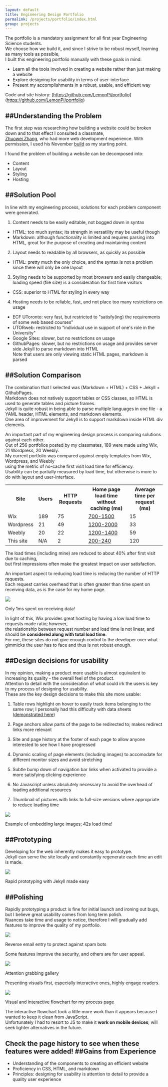 ```yaml
---
layout: default
title: Engineering Design Portfolio
permalink: /projects/portfolio/index.html
group: projects
---
```

The portfolio is a mandatory assignment for all first year Engineering Science students.  
We choose how we build it, and since I strive to be robust myself, learning as many tools as possible,  
I built this engineering portfolio manually with these goals in mind:  

- Learn all the tools involved in creating a website rather than just making a website
- Explore designing for usability in terms of user-interface  
- Present my accomplishments in a robust, usable, and efficient way

Code and site history: [https://github.com/LemonPi/portfolio] (https://github.com/LemonPi/portfolio)

##Understanding the Problem
------------------------
The first step was researching how building a website could be broken down and to that effect I consulted a classmate,  
[Zhuowei Zhang](http://zhuoweizhang.net), who had more web development experience. With permission, I used his November [build](https://github.com/zhuowei/design/tree/5b67c2a088f0330f5681924b0d83a94319ba4b96) as my starting point.  

I found the problem of building a website can be decomposed into:  

- Content
- Layout
- Styling
- Hosting

<a name="pool"> </a>
##Solution Pool  
---------------
In line with my engineering process, solutions for each problem component were generated.  

1. Content needs to be easily editable, not bogged down in syntax
  - HTML: too much syntax; its strength in versatility may be useful though
  - Markdown:  although functionality is limited and requires parsing into HTML, great for the purpose of creating and maintaining content
  
2. Layout needs to readable by all browsers, as quickly as possible
  - HTML: pretty much the only choice, and the syntax is not a problem since there will only be one layout  

3. Styling needs to be supported by most browsers and easily changeable; loading speed (file size) is a consideration for first time visitors
  - CSS: superior to HTML for styling in every way

4. Hosting needs to be reliable, fast, and not place too many restrictions on usage
  - ECF UToronto: very fast, but restricted to "satisfy(ing) the requirements of some web based courses"
  - UTORweb: restricted to "individual use in support of one's role in the University"
  - Google Sites: slower, but no restrictions on usage 
  - GithubPages: slower, but no restrictions on usage and provides server side Jekyll to parse markdown into HTML  
    Note that users are only viewing static HTML pages, markdown is parsed 

<a name="compare"> </a>
##Solution Comparison
--------------------
The combination that I selected was (Markdown + HTML) + CSS + Jekyll + GithubPages.  
Markdown does not natively support tables or CSS classes, so HTML is used to generate tables and picture frames.  
Jekyll is quite robust in being able to parse multiple languages in one file - a YAML header, HTML elements, and markdown elements.  
One area of improvement for Jekyll is to support markdown inside HTML div elements.  

An important part of my engineering design process is comparing solutions against each other.  
Out of 256 portfolios posted by my classmates, 189 were made using Wix, 21 Wordpress, 20 Weebly.  
My current portfolio was compared against empty templates from Wix, Wordpress, and Weebly  
using the metric of no-cache first visit load time for efficiency.  
Usability can be partially measured by load time, but otherwise is more to do with layout and user-interface. 

<table class="pretty">
<tr>
  <th>Site</th>
  <th>Users</th>
  <th>HTTP Requests</th>
  <th>Home page load time without caching (ms)</th>
  <th>Average time per request (ms)</th>
</tr>
<tr>
  <td>Wix</td>
  <td>189</td>
  <td>75</td>
  <td><a href="wixload.png">700-1500</a></td>
  <td>15</td>
</tr>
<tr>
  <td>Wordpress</td>
  <td>21</td>
  <td>49</td>
  <td><a href="wordpressload.png">1200-2000</a></td>
  <td>33</td>
</tr>
<tr>
  <td>Weebly</td>
  <td>20</td>
  <td>22</td>
  <td><a href="weeblyload.png">1200-1400</a></td>
  <td>59</td>
</tr>
<tr>
  <td>This site</td>
  <td>N/A</td>
  <td>2</td>
  <td><a href="mysourceload.png">200-240</a></td>
  <td>120</td>
</tr>
</table>

The load times (including mine) are reduced to about 40% after first visit due to caching,  
but first impressions often make the greatest impact on user satisfaction.  

An important aspect to reducing load time is reducing the number of HTTP requests.  
Each request carries overhead that is often greater than time spent on receiving data, as is the case for my home page.

<div class="frames">
<img src="loadpartition.png">
<p>Only 1ms spent on receiving data!</p>
</div>

In light of this, Wix provides great hosting by having a low load time to requests made ratio; however,  
the relationship between request number and load time is not linear, and should be **considered along with total load time**.  
For me, these sites do not give enough control to the developer over what gimmicks the user has to face and thus is not robust enough.  

<a name="usability"> </a>
##Design decisions for usability  
---------------------------------
In my opinion, making a product more usable is almost equivalent to increasing its quality - the overall feel of the product.  
Attention to detail with the consideration of what could irk the users is key to my process of designing for usability.  
These are the key design decisions to make this site more usable:  

1. Table rows highlight on hover to easily track items belonging to the same row; I personally had this difficulty with data sheets  
([demonstrated here](/portfolio/evaluations/handmixer/#efficiency))  

2. Page anchors allow parts of the page to be redirected to; makes redirect links more relevant  

3. Site and page history at the footer of each page to allow anyone interested to see how I have progressed  

4. Dynamic scaling of page elements (including images) to accomodate for different monitor sizes and avoid stretching  

5. Subtle bump down of navigation bar links when activated to provide a more satisfying clicking experience

6. No Javascript unless absolutely necessary to avoid the overhead of loading additional resources

7. Thumbnail of pictures with links to full-size versions where appropriate to reduce loading time  

<div class="frames">
<img src="picturestoolarge.png">
<p>Example of embedding large images; 42s load time!</p>
</div>



<a name="prototype"> </a>
##Prototyping
--------------
Developing for the web inherently makes it easy to prototype.  
Jekyll can serve the site locally and constantly regenerate each time an edit is made.
<div class="frames">
<img src="jekyllprototyping.png">
<p>Rapid prototyping with Jekyll made easy</p>
</div>

<a name="polishing"> </a>
##Polishing
------------
Rapidly prototyping a product is fine for initial launch and ironing out bugs, but I believe great usability comes from long term polish.  
Nuances take time and usage to notice, therefore I will gradually add features to improve the quality of my portfolio.  
<div class="frames">
<img src="reverse.png">
<p>Reverse email entry to protect against spam bots</p>
</div>

Some features improve the security, and others are for user appeal.
<div class="frames">
<img src="gallery.png">
<p>Attention grabbing gallery</p>
</div>

Presenting visuals first, especially interactive ones, highly engage readers.
<div class="frames">
<img src="process_visual.png">
<p>Visual and interactive flowchart for my process page</p>
</div>

The interactive flowchart took a little more work than it appears because I wanted to keep it clean from JavaScript.  
Unfortunately I had to resort to JS to make it **work on mobile devices**; will seek lighter alternatives in the future.  

Check the page history to see when these features were added!
<a name="gains"> </a>
##Gains from Experience
-----------------------
- Understanding of the components to creating an efficient website
- Proficiency in CSS, HTML, and markdown
- Principles: designing for usability is attention to detail to provide a quality user experience
